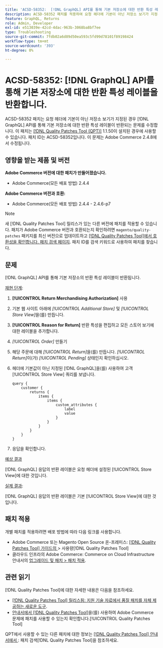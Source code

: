 ```yaml
---
title: 'ACSD-58352:  [!DNL GraphQL] API를 통해 기본 저장소에 대한 반환 특성 레이블을 반환합니다.'
description: ACSD-58352 패치를 적용하여 요청 헤더에 기본이 아닌 저장소 보기가 지정된 경우 기본 저장소에 대한 반환 특성 레이블이  [!DNL GraphQL] API를 통해 반환되는 Adobe Commerce 문제를 해결합니다.
feature: GraphQL, Returns
role: Admin, Developer
exl-id: e513039e-42cd-4dac-963b-3068ba8bf7ee
type: Troubleshooting
source-git-commit: 7fdb02a6d89d50ea593c5fd99d78101f89198424
workflow-type: tm+mt
source-wordcount: '393'
ht-degree: 0%

---
```


# ACSD-58352: [!DNL GraphQL] API를 통해 기본 저장소에 대한 반환 특성 레이블을 반환합니다.

ACSD-58352 패치는 요청 헤더에 기본이 아닌 저장소 보기가 지정된 경우 [!DNL GraphQL] API를 통해 기본 저장소에 대한 반환 특성 레이블이 반환되는 문제를 수정합니다. 이 패치는 [[!DNL Quality Patches Tool (QPT)]](https://experienceleague.adobe.com/ko/docs/commerce-operations/tools/quality-patches-tool/quality-patches-tool-to-self-serve-quality-patches) 1.1.50이 설치된 경우에 사용할 수 있습니다. 패치 ID는 ACSD-58352입니다. 이 문제는 Adobe Commerce 2.4.8에서 수정됩니다.

## 영향을 받는 제품 및 버전

**Adobe Commerce 버전에 대한 패치가 만들어졌습니다.**

* Adobe Commerce(모든 배포 방법) 2.4.4

**Adobe Commerce 버전과 호환:**

* Adobe Commerce(모든 배포 방법) 2.4.4 - 2.4.6-p7

>[!NOTE]
>
>새 [!DNL Quality Patches Tool] 릴리스가 있는 다른 버전에 패치를 적용할 수 있습니다. 패치가 Adobe Commerce 버전과 호환되는지 확인하려면 `magento/quality-patches` 패키지를 최신 버전으로 업데이트하고 [[!DNL Quality Patches Tool]에서 호환성을 확인합니다. 패치 검색 페이지](https://experienceleague.adobe.com/tools/commerce-quality-patches/index.html?lang=ko). 패치 ID를 검색 키워드로 사용하여 패치를 찾습니다.

## 문제

[!DNL GraphQL] API를 통해 기본 저장소의 반환 특성 레이블이 반환됩니다.

<u>재현 단계</u>:

1. **[!UICONTROL Return Merchandising Authorization]** 사용
1. 기본 웹 사이트 아래에 *[!UICONTROL Additional Store]* 및 *[!UICONTROL Store View]*&#x200B;을(를) 만듭니다.
1. **[!UICONTROL Reason for Return]** 반환 특성을 편집하고 모든 스토어 보기에 대한 레이블을 추가합니다.
1. *[!UICONTROL Order]* 만들기
1. 해당 주문에 대해 *[!UICONTROL Return]*&#x200B;을(를) 만듭니다. *[!UICONTROL Return]*&#x200B;이(가) *[!UICONTROL Pending]* 상태인지 확인하십시오.
1. 헤더에 기본값이 아닌 지정된 [!DNL GraphQL]을(를) 사용하여 고객 [!UICONTROL Store View] 쿼리를 보냅니다.

   ```
   query {
       customer {
           returns {
               items {
                   items {
                       custom_attributes {
                           label
                           value
                       }
                   }
               }
           }
       }
   }
   ```

1. 응답을 확인합니다.

<u>예상 결과</u>

[!DNL GraphQL] 응답의 반환 레이블은 요청 헤더에 설정된 [!UICONTROL Store View]에 대한 것입니다.

<u>실제 결과</u>:

[!DNL GraphQL] 응답의 반환 레이블은 기본 [!UICONTROL Store View]에 대한 것입니다.

## 패치 적용

개별 패치를 적용하려면 배포 방법에 따라 다음 링크를 사용합니다.

* Adobe Commerce 또는 Magento Open Source 온-프레미스: [[!DNL Quality Patches Tool]  가이드의 &#x200B;](/help/tools/quality-patches-tool/usage.md)> 사용량[!DNL Quality Patches Tool]
* 클라우드 인프라의 Adobe Commerce: Commerce on Cloud Infrastructure 안내서의 [업그레이드 및 패치 > 패치 적용](https://experienceleague.adobe.com/docs/commerce-cloud-service/user-guide/develop/upgrade/apply-patches.html?lang=ko).

## 관련 읽기

[!DNL Quality Patches Tool]에 대한 자세한 내용은 다음을 참조하세요.

* [[!DNL Quality Patches Tool] 릴리스됨: 지원 기술 자료에서 품질 패치를 자체 제공하는 새로운 도구](https://experienceleague.adobe.com/ko/docs/commerce-operations/tools/quality-patches-tool/quality-patches-tool-to-self-serve-quality-patches).
* [&#x200B; 안내서에서  [!DNL Quality Patches Tool]](/help/tools/quality-patches-tool/patches-available-in-qpt/check-patch-for-magento-issue-with-magento-quality-patches.md)을(를) 사용하여 Adobe Commerce 문제에 패치를 사용할 수 있는지 확인합니다.[!UICONTROL Quality Patches Tool]


QPT에서 사용할 수 있는 다른 패치에 대한 정보는 [[!DNL Quality Patches Tool] 안내서에서 &#x200B;](https://experienceleague.adobe.com/tools/commerce-quality-patches/index.html?lang=ko): 패치 검색[!DNL Quality Patches Tool]을 참조하세요.
